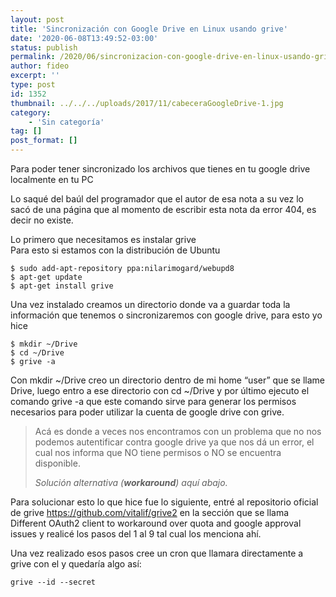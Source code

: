 ```yaml
---
layout: post
title: 'Sincronización con Google Drive en Linux usando grive'
date: '2020-06-08T13:49:52-03:00'
status: publish
permalink: /2020/06/sincronizacion-con-google-drive-en-linux-usando-grive.html
author: fideo
excerpt: ''
type: post
id: 1352
thumbnail: ../../../uploads/2017/11/cabeceraGoogleDrive-1.jpg
category:
    - 'Sin categoría'
tag: []
post_format: []
---
```


Para poder tener sincronizado los archivos que tienes en tu google drive localmente en tu PC

Lo saqué del baúl del programador que el autor de esa nota a su vez lo sacó de una página que al momento de escribir esta nota da error 404, es decir no existe.

Lo primero que necesitamos es instalar grive  
Para esto si estamos con la distribución de Ubuntu

```
$ sudo add-apt-repository ppa:nilarimogard/webupd8
$ apt-get update
$ apt-get install grive
```

Una vez instalado creamos un directorio donde va a guardar toda la información que tenemos o sincronizaremos con google drive, para esto yo hice

```
$ mkdir ~/Drive
$ cd ~/Drive
$ grive -a
```

Con mkdir ~/Drive creo un directorio dentro de mi home “user” que se llame Drive, luego entro a ese directorio con cd ~/Drive y por último ejecuto el comando grive -a que este comando sirve para generar los permisos necesarios para poder utilizar la cuenta de google drive con grive.

> Acá es donde a veces nos encontramos con un problema que no nos podemos autentificar contra google drive ya que nos dá un error, el cual nos informa que NO tiene permisos o NO se encuentra disponible.
> 
> <cite>Solución alternativa (***workaround***) aquí abajo.</cite>

Para solucionar esto lo que hice fue lo siguiente, entré al repositorio oficial de grive <https://github.com/vitalif/grive2> en la sección que se llama Different OAuth2 client to workaround over quota and google approval issues y realicé los pasos del 1 al 9 tal cual los menciona ahí.

Una vez realizado esos pasos cree un cron que llamara directamente a grive con el y quedaría algo así:

```
grive --id --secret
```
